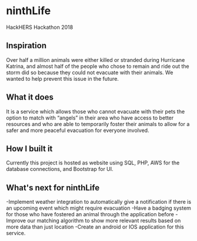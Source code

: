 # ninthLife
HackHERS Hackathon 2018

## Inspiration
Over half a million animals were either killed or stranded during Hurricane Katrina, and almost half of the people who chose to remain and ride out the storm did so because they could not evacuate with their animals. We wanted to help prevent this issue in the future. 

## What it does
 It is a service which allows those who cannot evacuate with their pets the option to match with “angels” in their area who have access to better resources and who are able to temporarily foster their animals to allow for a safer and more peaceful evacuation for everyone involved. 

## How I built it
Currently this project is hosted as website using SQL, PHP, AWS for the database connections, and Bootstrap for UI.

## What's next for ninthLife
-Implement weather integration to automatically give a notification if there is an upcoming event which might require evacuation
-Have a badging system for those who have fostered an animal through the application before
-Improve our matching algorithm to show more relevant results based on more data than just location 
-Create an android or IOS application for this service.

